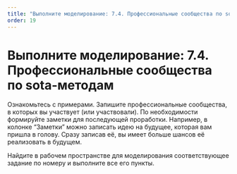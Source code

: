```yaml
---
title: "Выполните моделирование: 7.4. Профессиональные сообщества по sota-методам"
order: 19
---
```


# Выполните моделирование: 7.4. Профессиональные сообщества по sota-методам

Ознакомьтесь с примерами. Запишите профессиональные сообщества, в которых вы участвует (или участвовали). По необходимости формируйте заметки для последующей проработки. Например, в колонке “Заметки” можно записать идею на будущее, которая вам пришла в голову. Сразу записав её, вы имеет больше шансов её реализовать в будущем.

Найдите в рабочем пространстве для моделирования соответствующее задание по номеру и выполните все его пункты.

